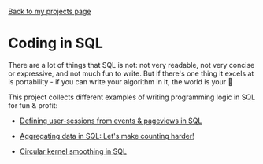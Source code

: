 [Back to my projects page](/)

# Coding in SQL

There are a lot of things that SQL is not: not very readable, not very concise or expressive, and not much fun to write. But if there's one thing it excels at is portability - if you can write your algorithm in it, the world is your 🦪

This project collects different examples of writing programming logic in SQL for fun & profit:

- [Defining user-sessions from events & pageviews in SQL](user_sessions.md)

- [Aggregating data in SQL: Let's make counting harder!](aggregation_types.md)

- [Circular kernel smoothing in SQL](kernel_smoothing.md)